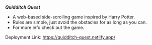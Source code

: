 ***Quidditch Quest***
- A web-based side-scrolling game inspired by Harry Potter.
- Rules are simple, just avoid the obstacles for as long as you can.
- For more info check out the game.

Deployment Link: https://quidditch-quest.netlify.app/
